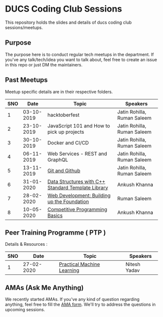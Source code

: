 # DUCS Coding Club Sessions

This repository holds the slides and details of ducs coding club sessions/meetups.

## Purpose

The purpose here is to conduct regular tech meetups in the department. If you've any talk/tech/idea you want to talk about, feel free to create an issue in this repo or just DM the maintainers.

## Past Meetups

Meetup specific details are in their respective folders.

| SNO | Date       | Topic                                              | Speakers                    |
| --- | ---------- | -------------------------------------------------- | --------------------------- |
| 1   | 03-10-2019 | hacktoberfest                                      | Jatin Rohilla, Ruman Saleem |
| 2   | 23-10-2019 | JavaScript 101 and How to pick up projects         | Jatin Rohilla, Ruman Saleem |
| 3   | 30-10-2019 | Docker and CI/CD                                   | Jatin Rohilla, Ruman Saleem |
| 4   | 06-11-2019 | Web Services - REST and GraphQL                    | Jatin Rohilla, Ruman Saleem |
| 5   | 13-11-2019 | [Git and Github](./20191113-git-and-github/GitAndGitHub.pdf)    | Jatin Rohilla, Ruman Saleem |
| 6   | 31-01-2020 | [Data Structures with C++ Standard Template Library](./20200131-data-structures-cpp-stl/MeetUp_DS_CPP_STL.pdf) | Ankush Khanna               |
| 7   | 28-02-2020 | [Web Development: Building up the Foundation](./20200228-web-development-foundation/WebDevelopmentFoundation.md) | Ruman Saleem              |
| 8   | 10-05-2020 | [Competitive Programming Basics](./20200510-competitive-programming-basics/)     | Ankush Khanna |



## Peer Training Programme ( PTP )
Details & Resources :


| SNO | Date       | Topic                                              | Speakers                    |
| --- | ---------- | -------------------------------------------------- | --------------------------- |
| 1   | 27-02-2020 | [Practical Machine Learning](https://drive.google.com/open?id=1Zc5Dl1y2py1-sN84l-qwUO66iePFtEfD)                         | Nitesh Yadav                |

## AMAs (Ask Me Anything)

We recently started AMAs. If you've any kind of question regarding anything, feel free to fill the [AMA form](https://bit.ly/ducs-ama). We'll try to address the questions in upcoming sessions.
